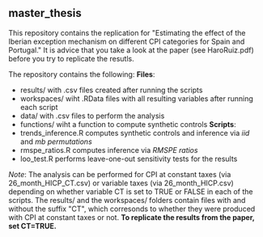 ## master_thesis

This repository contains the replication for "Estimating the effect of the Iberian exception mechanism on different CPI categories for Spain and Portugal." It is advice that you take a look at the paper (see HaroRuiz.pdf) before you try to replicate the resutls. 

The repository contains the following:
**Files**: 
- results/ with .csv files created after running the scripts
- workspaces/ wiht .RData files with all resulting variables after running each script
- data/ with .csv files to perform the analysis
- functions/ wiht a function to compute synthetic controls 
**Scripts**:
- trends_inference.R computes synthetic controls and inference via *iid* and *mb permutations*
- rmspe_ratios.R computes inference via *RMSPE ratios*
- loo_test.R performs leave-one-out sensitivity tests for the results

*Note*: The analysis can be performed for CPI at constant taxes (via 26_month_HICP_CT.csv) or variable taxes (via 26_month_HICP.csv) depending on whether variable CT is set to TRUE or FALSE in each of the scripts. The results/ and the workspaces/ folders contain files with and without the suffix "CT", which corresonds to whether they were produced with CPI at constant taxes or not. **To replicate the results from the paper, set CT=TRUE.**
      
